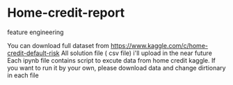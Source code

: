 # Home-credit-report
feature engineering

You can download full dataset from https://www.kaggle.com/c/home-credit-default-risk
All solution file ( csv file) i'll upload in the near future
Each ipynb file contains script to excute data from home credit kaggle. If you want to run it by your own, please download data and change dirtionary in each file
